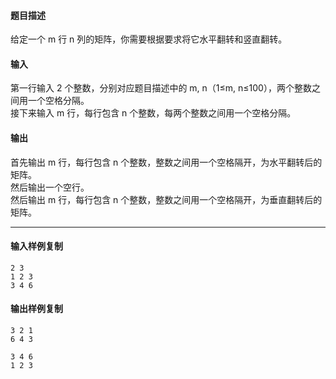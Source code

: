 #### 题目描述

给定一个 m 行 n 列的矩阵，你需要根据要求将它水平翻转和竖直翻转。

#### 输入

第一行输入 2 个整数，分别对应题目描述中的 m, n（1≤m, n≤100），两个整数之间用一个空格分隔。  
接下来输入 m 行，每行包含 n 个整数，每两个整数之间用一个空格分隔。  

#### 输出

首先输出 m 行，每行包含 n 个整数，整数之间用一个空格隔开，为水平翻转后的矩阵。  
然后输出一个空行。  
然后输出 m 行，每行包含 n 个整数，整数之间用一个空格隔开，为垂直翻转后的矩阵。  

___

#### 输入样例复制

```
2 3
1 2 3
3 4 6
```

#### 输出样例复制

```
3 2 1
6 4 3

3 4 6
1 2 3
```
